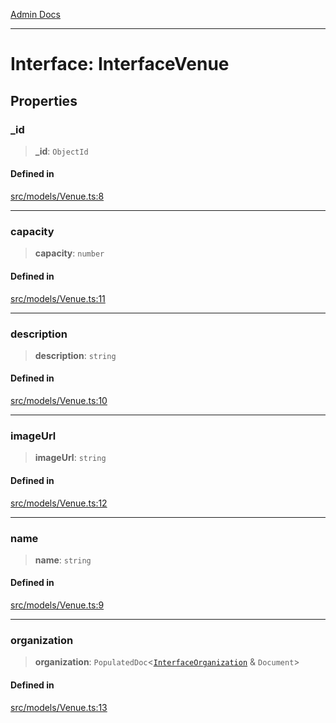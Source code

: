 [Admin Docs](/)

***

# Interface: InterfaceVenue

## Properties

### \_id

> **\_id**: `ObjectId`

#### Defined in

[src/models/Venue.ts:8](https://github.com/Suyash878/talawa-api/blob/cfd688207611ba245c99edd8dbaccb2cdbf6a043/src/models/Venue.ts#L8)

***

### capacity

> **capacity**: `number`

#### Defined in

[src/models/Venue.ts:11](https://github.com/Suyash878/talawa-api/blob/cfd688207611ba245c99edd8dbaccb2cdbf6a043/src/models/Venue.ts#L11)

***

### description

> **description**: `string`

#### Defined in

[src/models/Venue.ts:10](https://github.com/Suyash878/talawa-api/blob/cfd688207611ba245c99edd8dbaccb2cdbf6a043/src/models/Venue.ts#L10)

***

### imageUrl

> **imageUrl**: `string`

#### Defined in

[src/models/Venue.ts:12](https://github.com/Suyash878/talawa-api/blob/cfd688207611ba245c99edd8dbaccb2cdbf6a043/src/models/Venue.ts#L12)

***

### name

> **name**: `string`

#### Defined in

[src/models/Venue.ts:9](https://github.com/Suyash878/talawa-api/blob/cfd688207611ba245c99edd8dbaccb2cdbf6a043/src/models/Venue.ts#L9)

***

### organization

> **organization**: `PopulatedDoc`\<[`InterfaceOrganization`](../../Organization/interfaces/InterfaceOrganization.md) & `Document`\>

#### Defined in

[src/models/Venue.ts:13](https://github.com/Suyash878/talawa-api/blob/cfd688207611ba245c99edd8dbaccb2cdbf6a043/src/models/Venue.ts#L13)
